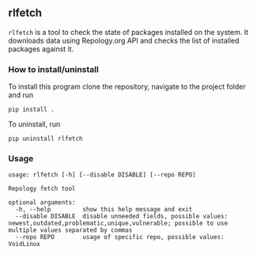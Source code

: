 ## rlfetch
`rlfetch` is a tool to check the state of packages installed on the system. It downloads data using Repology.org API and checks the list of installed packages against it.

### How to install/uninstall
To install this program clone the repository, navigate to the project folder and run
```
pip install .
```

To uninstall, run
```
pip uninstall rlfetch
```

### Usage
```
usage: rlfetch [-h] [--disable DISABLE] [--repo REPO]

Repology fetch tool

optional arguments:
  -h, --help         show this help message and exit
  --disable DISABLE  disable unneeded fields, possible values: newest,outdated,problematic,unique,vulnerable; possible to use multiple values separated by commas
  --repo REPO        usage of specific repo, possible values: VoidLinux
```
